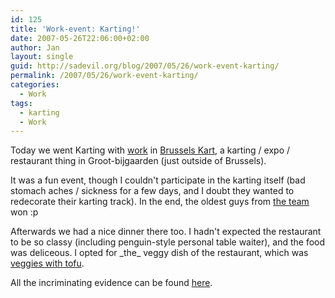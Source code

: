 ```yaml
---
id: 125
title: 'Work-event: Karting!'
date: 2007-05-26T22:06:00+02:00
author: Jan
layout: single
guid: http://sadevil.org/blog/2007/05/26/work-event-karting/
permalink: /2007/05/26/work-event-karting/
categories:
  - Work
tags:
  - karting
  - Work
---
```

Today we went Karting with [work](http://www.triennium.com/) in [Brussels Kart](http://www.brusselskart.be), a karting / expo / restaurant thing in Groot-bijgaarden (just outside of Brussels).

It was a fun event, though I couldn't participate in the karting itself (bad stomach aches / sickness for a few days, and I doubt they wanted to redecorate their karting track). In the end, the oldest guys from [the team](/assets/images/2007/05/IMG_3400-me.jpg) won :p

Afterwards we had a nice dinner there too. I hadn't expected the restaurant to be so classy (including penguin-style personal table waiter), and the food was deliceous. I opted for \_the\_ veggy dish of the restaurant, which was [veggies with tofu](/assets/images/2007/05/IMG_3406-me.jpg).

All the incriminating evidence can be found [here](http://sadevil.org/piwigo/index.php/category/79-carting).